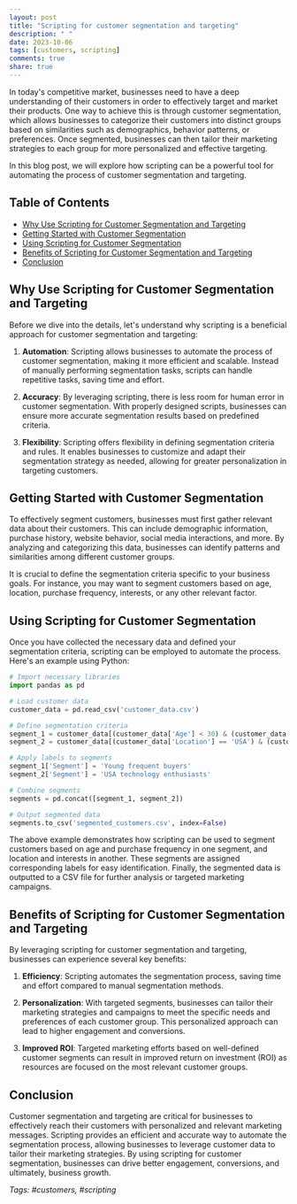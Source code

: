 ```yaml
---
layout: post
title: "Scripting for customer segmentation and targeting"
description: " "
date: 2023-10-06
tags: [customers, scripting]
comments: true
share: true
---
```


In today's competitive market, businesses need to have a deep understanding of their customers in order to effectively target and market their products. One way to achieve this is through customer segmentation, which allows businesses to categorize their customers into distinct groups based on similarities such as demographics, behavior patterns, or preferences. Once segmented, businesses can then tailor their marketing strategies to each group for more personalized and effective targeting.

In this blog post, we will explore how scripting can be a powerful tool for automating the process of customer segmentation and targeting.

## Table of Contents
- [Why Use Scripting for Customer Segmentation and Targeting](#why-use-scripting-for-customer-segmentation-and-targeting)
- [Getting Started with Customer Segmentation](#getting-started-with-customer-segmentation)
- [Using Scripting for Customer Segmentation](#using-scripting-for-customer-segmentation)
- [Benefits of Scripting for Customer Segmentation and Targeting](#benefits-of-scripting-for-customer-segmentation-and-targeting)
- [Conclusion](#conclusion)

## Why Use Scripting for Customer Segmentation and Targeting
Before we dive into the details, let's understand why scripting is a beneficial approach for customer segmentation and targeting:

1. **Automation**: Scripting allows businesses to automate the process of customer segmentation, making it more efficient and scalable. Instead of manually performing segmentation tasks, scripts can handle repetitive tasks, saving time and effort.

2. **Accuracy**: By leveraging scripting, there is less room for human error in customer segmentation. With properly designed scripts, businesses can ensure more accurate segmentation results based on predefined criteria.

3. **Flexibility**: Scripting offers flexibility in defining segmentation criteria and rules. It enables businesses to customize and adapt their segmentation strategy as needed, allowing for greater personalization in targeting customers.

## Getting Started with Customer Segmentation
To effectively segment customers, businesses must first gather relevant data about their customers. This can include demographic information, purchase history, website behavior, social media interactions, and more. By analyzing and categorizing this data, businesses can identify patterns and similarities among different customer groups.

It is crucial to define the segmentation criteria specific to your business goals. For instance, you may want to segment customers based on age, location, purchase frequency, interests, or any other relevant factor.

## Using Scripting for Customer Segmentation
Once you have collected the necessary data and defined your segmentation criteria, scripting can be employed to automate the process. Here's an example using Python:

```python
# Import necessary libraries
import pandas as pd

# Load customer data
customer_data = pd.read_csv('customer_data.csv')

# Define segmentation criteria
segment_1 = customer_data[(customer_data['Age'] < 30) & (customer_data['PurchaseFrequency'] > 3)]
segment_2 = customer_data[(customer_data['Location'] == 'USA') & (customer_data['Interests'].str.contains('technology'))]

# Apply labels to segments
segment_1['Segment'] = 'Young frequent buyers'
segment_2['Segment'] = 'USA technology enthusiasts'

# Combine segments
segments = pd.concat([segment_1, segment_2])

# Output segmented data
segments.to_csv('segmented_customers.csv', index=False)
```

The above example demonstrates how scripting can be used to segment customers based on age and purchase frequency in one segment, and location and interests in another. These segments are assigned corresponding labels for easy identification. Finally, the segmented data is outputted to a CSV file for further analysis or targeted marketing campaigns.

## Benefits of Scripting for Customer Segmentation and Targeting
By leveraging scripting for customer segmentation and targeting, businesses can experience several key benefits:

1. **Efficiency**: Scripting automates the segmentation process, saving time and effort compared to manual segmentation methods.

2. **Personalization**: With targeted segments, businesses can tailor their marketing strategies and campaigns to meet the specific needs and preferences of each customer group. This personalized approach can lead to higher engagement and conversions.

3. **Improved ROI**: Targeted marketing efforts based on well-defined customer segments can result in improved return on investment (ROI) as resources are focused on the most relevant customer groups.

## Conclusion
Customer segmentation and targeting are critical for businesses to effectively reach their customers with personalized and relevant marketing messages. Scripting provides an efficient and accurate way to automate the segmentation process, allowing businesses to leverage customer data to tailor their marketing strategies. By using scripting for customer segmentation, businesses can drive better engagement, conversions, and ultimately, business growth.

*Tags: #customers, #scripting*